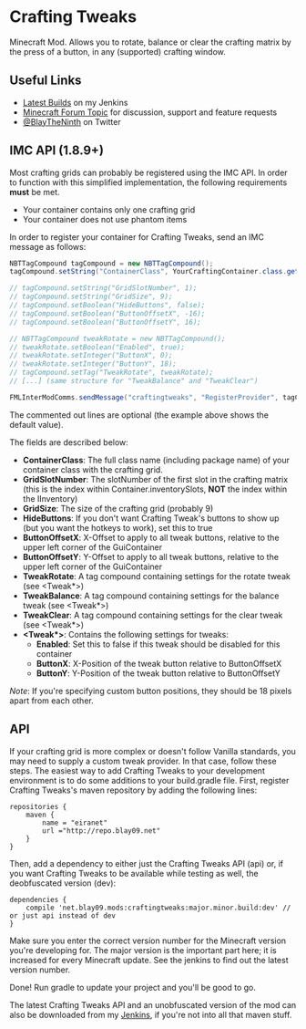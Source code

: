 # Crafting Tweaks

Minecraft Mod. Allows you to rotate, balance or clear the crafting matrix by the press of a button, in any (supported) crafting window.

## Useful Links
* [Latest Builds](http://jenkins.blay09.net) on my Jenkins
* [Minecraft Forum Topic](http://www.minecraftforum.net/forums/mapping-and-modding/minecraft-mods/2482146-crafting-tweaks-rotate-balance-or-clear-the) for discussion, support and feature requests
* [@BlayTheNinth](https://twitter.com/BlayTheNinth) on Twitter

## IMC API (1.8.9+)
Most crafting grids can probably be registered using the IMC API. In order to function with this simplified implementation, the following requirements **must** be met.
* Your container contains only one crafting grid
* Your container does not use phantom items

In order to register your container for Crafting Tweaks, send an IMC message as follows:

```java
NBTTagCompound tagCompound = new NBTTagCompound();
tagCompound.setString("ContainerClass", YourCraftingContainer.class.getName());

// tagCompound.setString("GridSlotNumber", 1);
// tagCompound.setString("GridSize", 9);
// tagCompound.setBoolean("HideButtons", false);
// tagCompound.setBoolean("ButtonOffsetX", -16);
// tagCompound.setBoolean("ButtonOffsetY", 16);

// NBTTagCompound tweakRotate = new NBTTagCompound();
// tweakRotate.setBoolean("Enabled", true);
// tweakRotate.setInteger("ButtonX", 0);
// tweakRotate.setInteger("ButtonY", 18);
// tagCompound.setTag("TweakRotate", tweakRotate);
// [...] (same structure for "TweakBalance" and "TweakClear")

FMLInterModComms.sendMessage("craftingtweaks", "RegisterProvider", tagCompound);
```

The commented out lines are optional (the example above shows the default value).

The fields are described below:
* **ContainerClass**: The full class name (including package name) of your container class with the crafting grid.
* **GridSlotNumber**: The slotNumber of the first slot in the crafting matrix (this is the index within Container.inventorySlots, **NOT** the index within the IInventory)
* **GridSize**: The size of the crafting grid (probably 9)
* **HideButtons**: If you don't want Crafting Tweak's buttons to show up (but you want the hotkeys to work), set this to true
* **ButtonOffsetX**: X-Offset to apply to all tweak buttons, relative to the upper left corner of the GuiContainer
* **ButtonOffsetY**: Y-Offset to apply to all tweak buttons, relative to the upper left corner of the GuiContainer
* **TweakRotate**: A tag compound containing settings for the rotate tweak (see <Tweak*>)
* **TweakBalance**: A tag compound containing settings for the balance tweak (see <Tweak*>)
* **TweakClear**: A tag compound containing settings for the clear tweak (see <Tweak*>)
* **<Tweak\*>**: Contains the following settings for tweaks:
  * **Enabled**: Set this to false if this tweak should be disabled for this container
  * **ButtonX**: X-Position of the tweak button relative to ButtonOffsetX
  * **ButtonY**: Y-Position of the tweak button relative to ButtonOffsetY

*Note*: If you're specifying custom button positions, they should be 18 pixels apart from each other.

## API
If your crafting grid is more complex or doesn't follow Vanilla standards, you may need to supply a custom tweak provider. In that case, follow these steps.
The easiest way to add Crafting Tweaks to your development environment is to do some additions to your build.gradle file. First, register Crafting Tweaks's maven repository by adding the following lines:

```
repositories {
    maven {
        name = "eiranet"
        url ="http://repo.blay09.net"
    }
}
```

Then, add a dependency to either just the Crafting Tweaks API (api) or, if you want Crafting Tweaks to be available while testing as well, the deobfuscated version (dev):

```
dependencies {
    compile 'net.blay09.mods:craftingtweaks:major.minor.build:dev' // or just api instead of dev
}
```

Make sure you enter the correct version number for the Minecraft version you're developing for. The major version is the important part here; it is increased for every Minecraft update. See the jenkins to find out the latest version number.

Done! Run gradle to update your project and you'll be good to go.

The latest Crafting Tweaks API and an unobfuscated version of the mod can also be downloaded from my [Jenkins](http://jenkins.blay09.net), if you're not into all that maven stuff.